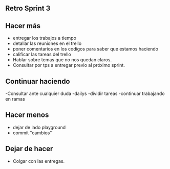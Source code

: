 ##  Retro Sprint 3

## Hacer más
- entregar los trabajos a tiempo
- detallar las reuniones en el trello
- poner comentarios en los codigos para saber que estamos haciendo
- calificar las tareas del trello
- Hablar sobre temas que no nos quedan claros.
- Consultar por tps a entregar previo al próximo sprint.


## Continuar haciendo
-Consultar ante cualquier duda 
-dailys
-dividir tareas
-continuar trabajando en ramas

## Hacer menos
- dejar de lado playground
- commit "cambios"

## Dejar de hacer
- Colgar con las entregas.